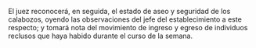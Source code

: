 El juez reconocerá, en seguida, el estado de aseo y seguridad de los calabozos, oyendo las observaciones del jefe del establecimiento a este respecto; y tomará nota del movimiento de ingreso y egreso de individuos reclusos que haya habido durante el curso de la semana.
